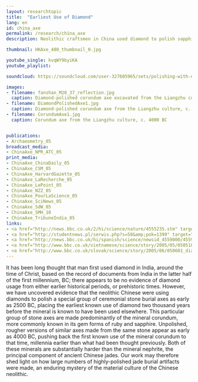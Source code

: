 ```yaml
---
layout: researchtopic
title:  "Earliest Use of Diamond"
lang: en
id: china_axe
permalink: /research/china_axe
description: Neolithic craftsmen in China used diamond to polish sapphire-bearing stone axes in 2500 BC, millennia before people were thought to be using diamond.

thumbnail: HKAxe_480_thumbnail_0.jpg

youtube_single: kvqWY9byiKA
youtube_playlist: 

soundcloud: https://soundcloud.com/user-327605965/sets/polishing-with-diamond-in

images:
- filename: fanshan_M20_37_reflection.jpg
  caption: Diamond-polished corundum axe excavated from the Liangzhu culture Fanshan site (c. 2500 BC), with a mirror-like surface polish.
- filename: DiamondPolishedAxe1.jpg
  caption: Diamond-polished corundum axe from the Liangzhu culture, c. 2500 BC
- filename: CorundumAxe1.jpg
  caption: Corundum axe from the Liangzhu culture, c. 4000 BC


publications:
- Archaeometry_05
broadcast_media:
- ChinaAxe_NPR_ATC_05
print_media:
- ChinaAxe_ChinaDaily_05
- ChinaAxe_CSM_05
- ChinaAxe_HarvardGazette_05
- ChinaAxe_LaRecherche_05
- ChinaAxe_LePoint_05
- ChinaAxe_NZZ_05
- ChinaAxe_PourLaScience_05
- ChinaAxe_SciNews_05
- ChinaAxe_SdW_05
- ChinaAxe_SMH_10
- ChinaAxe_TribuneIndia_05
links: 
- <a href="http://news.bbc.co.uk/2/hi/science/nature/4555235.stm" target="_blank">BBC News [UK]</a> (May 2005)
- <a href="http://studentnews.pl/serwis.php?s=58&amp;pok=1399" target="_blank">studentnews.pl [Poland]</a> (Feb 2005)
- <a href="http://news.bbc.co.uk/hi/spanish/science/newsid_4559000/4559673.stm" target="_blank">BBC Mundo [Spain]</a> (May 2005)
- <a href="http://www.bbc.co.uk/vietnamese/science/story/2005/05/050518_chinadiamond.shtml" target="_blank">BBC News [Vietnam]</a> (May 2005)
- <a href="http://www.bbc.co.uk/slovak/science/story/2005/06/050601_diamonds_china.shtml" target="_blank">BBC News [Slovakia]</a> (May 2005)
---
```

It has been long thought that man first used diamond in India, around the time of Christ, based on the record of documents from India in the latter half of the first millennium, BC; there appears to be no evidence of diamond usage from either earlier historical periods, or prehistoric times. However, we have uncovered evidence that the neolithic Chinese were using diamonds to polish a special group of ceremonial stone burial axes as early as 2500 BC, placing the earliest known use of diamond two thousand years before the mineral is known to have been used elsewhere. This particular group of stone axes are made predominantly of the mineral corundum, more commonly known in its gem forms of ruby and sapphire. Unpolished, rougher versions of similar axes made from the same stone appear as early as 4000 BC, pushing back the first known use of the mineral corundum to that time, millennia earlier than what had been thought previously. Both of these minerals are substantially harder than the mineral nephrite, the principal component of ancient Chinese jades. Our work may therefore shed light on how large numbers of highly-polished jade burial artifacts were made, an enduring mystery of the material culture of the Chinese neolithic.
